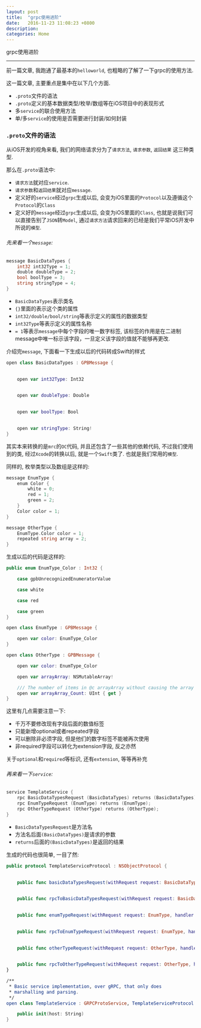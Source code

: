 ```yaml
---
layout: post
title:  "grpc使用进阶"
date:   2016-11-23 11:08:23 +0800
description: 
categories: Home
---
```


grpc使用进阶

---

前一篇文章, 我跑通了最基本的`helloworld`, 也粗略的了解了一下grpc的使用方法. 

这一篇文章, 主要重点是集中在以下几个方面.

* `.proto`文件的语法
* `.proto`定义的基本数据类型/枚举/数组等在iOS项目中的表现形式
* 多`service`的联合使用方法
* 单/多`service`的使用是否需要进行封装/如何封装

### `.proto`文件的语法

从iOS开发的视角来看, 我们的网络请求分为了`请求方法`, `请求参数`, `返回结果` 这三种类型.

那么在`.proto`语法中:

* `请求方法`就对应`service`.
* `请求参数`和`返回结果`就对应`message`.
* 定义好的`service`经过`grpc`生成以后, 会变为iOS里面的`Protocol`以及遵循这个`Protocol`的`Class`
* 定义好的`message`经过`grpc`生成以后, 会变为iOS里面的`Class`, 也就是说我们可以直接告别了`JSON`转`Model`, 通过`请求方法`请求回来的已经是我们平常iOS开发中所说的`模型`.

###### 先来看一个`message`:

```go
message BasicDataTypes {
    int32 int32Type = 1; 
    double doubleType = 2;
    bool boolType = 3;
    string stringType = 4;
}
```

* `BasicDataTypes`表示类名
* `{}`里面的表示这个类的属性
* `int32/double/bool/string`等表示定义的属性的数据类型
* `int32Type`等表示定义的属性名称
* `= 1`等表示`message`中每个字段的唯一数字标签, 该标签的作用是在二进制message中唯一标示该字段，一旦定义该字段的值就不能够再更改.

介绍完`message`, 下面看一下生成以后的代码转成Swift的样式

```swift
open class BasicDataTypes : GPBMessage {

    
    open var int32Type: Int32

    
    open var doubleType: Double

    
    open var boolType: Bool

    
    open var stringType: String!
}
```

其实本来转换的是`mrc`的`OC`代码, 并且还包含了一些其他的依赖代码, 不过我们使用到的类, 经过`Xcode`的转换以后, 就是一个`Swift`类了. 也就是我们常用的`模型`.

同样的, 枚举类型以及数组是这样的:

```go
message EnumType {
    enum Color {
        white = 0;
        red = 1;
        green = 2;
    }
    Color color = 1;
}

message OtherType {
    EnumType.Color color = 1;
    repeated string array = 2;
}
```

生成以后的代码是这样的:

```swift
public enum EnumType_Color : Int32 {

    case gpbUnrecognizedEnumeratorValue

    case white

    case red

    case green
}

open class EnumType : GPBMessage {

    open var color: EnumType_Color
}

open class OtherType : GPBMessage {

    open var color: EnumType_Color

    open var arrayArray: NSMutableArray!

    /// The number of items in @c arrayArray without causing the array to be created.
    open var arrayArray_Count: UInt { get }
}
```

这里有几点需要注意一下:

* 千万不要修改现有字段后面的数值标签
* 只能新增optional或者repeated字段
* 可以删除非必须字段, 但是他们的数字标签不能被再次使用
* 非required字段可以转化为extension字段, 反之亦然

关于`optional`和`required`等标识, 还有`extension`, 等等再补充

###### 再来看一下`service`:

```go
service TemplateService {
    rpc BasicDataTypesRequest (BasicDataTypes) returns (BasicDataTypes);
    rpc EnumTypeRequest (EnumType) returns (EnumType);
    rpc OtherTypeRequest (OtherType) returns (OtherType);
}
```

* `BasicDataTypesRequest`是方法名
* 方法名后面`(BasicDataTypes)`是请求的参数 
* `returns`后面的`(BasicDataTypes)`是返回的结果

生成的代码也很简单, 一目了然:

```swift
public protocol TemplateServiceProtocol : NSObjectProtocol {

    
    public func basicDataTypesRequest(withRequest request: BasicDataTypes, handler: @escaping (BasicDataTypes?, Error?) -> Swift.Void)

    
    public func rpcToBasicDataTypesRequest(withRequest request: BasicDataTypes, handler: @escaping (BasicDataTypes?, Error?) -> Swift.Void) -> GRPCProtoCall

    
    public func enumTypeRequest(withRequest request: EnumType, handler: @escaping (EnumType?, Error?) -> Swift.Void)

    
    public func rpcToEnumTypeRequest(withRequest request: EnumType, handler: @escaping (EnumType?, Error?) -> Swift.Void) -> GRPCProtoCall

    
    public func otherTypeRequest(withRequest request: OtherType, handler: @escaping (OtherType?, Error?) -> Swift.Void)

    
    public func rpcToOtherTypeRequest(withRequest request: OtherType, handler: @escaping (OtherType?, Error?) -> Swift.Void) -> GRPCProtoCall
}

/**
 * Basic service implementation, over gRPC, that only does
 * marshalling and parsing.
 */
open class TemplateService : GRPCProtoService, TemplateServiceProtocol {

    public init(host: String)
}
```



